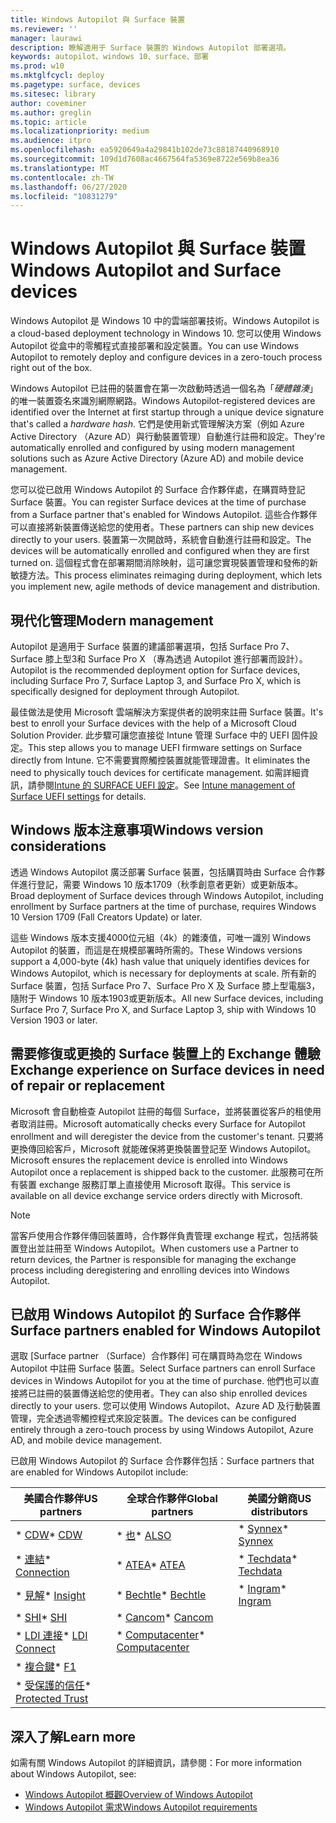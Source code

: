 ```yaml
---
title: Windows Autopilot 與 Surface 裝置
ms.reviewer: ''
manager: laurawi
description: 瞭解適用于 Surface 裝置的 Windows Autopilot 部署選項。
keywords: autopilot、windows 10、surface、部署
ms.prod: w10
ms.mktglfcycl: deploy
ms.pagetype: surface, devices
ms.sitesec: library
author: coveminer
ms.author: greglin
ms.topic: article
ms.localizationpriority: medium
ms.audience: itpro
ms.openlocfilehash: ea5920649a4a29841b102de73c88187440968910
ms.sourcegitcommit: 109d1d7608ac4667564fa5369e8722e569b8ea36
ms.translationtype: MT
ms.contentlocale: zh-TW
ms.lasthandoff: 06/27/2020
ms.locfileid: "10831279"
---
```

# <span data-ttu-id="850f6-104">Windows Autopilot 與 Surface 裝置</span><span class="sxs-lookup"><span data-stu-id="850f6-104">Windows Autopilot and Surface devices</span></span>

<span data-ttu-id="850f6-105">Windows Autopilot 是 Windows 10 中的雲端部署技術。</span><span class="sxs-lookup"><span data-stu-id="850f6-105">Windows Autopilot is a cloud-based deployment technology in Windows 10.</span></span> <span data-ttu-id="850f6-106">您可以使用 Windows Autopilot 從盒中的零觸程式直接部署和設定裝置。</span><span class="sxs-lookup"><span data-stu-id="850f6-106">You can use Windows Autopilot to remotely deploy and configure devices in a zero-touch process right out of the box.</span></span>

<span data-ttu-id="850f6-107">Windows Autopilot 已註冊的裝置會在第一次啟動時透過一個名為「*硬體雜湊*」的唯一裝置簽名來識別網際網路。</span><span class="sxs-lookup"><span data-stu-id="850f6-107">Windows Autopilot-registered devices are identified over the Internet at first startup through a unique device signature that's called a *hardware hash*.</span></span> <span data-ttu-id="850f6-108">它們是使用新式管理解決方案（例如 Azure Active Directory （Azure AD）與行動裝置管理）自動進行註冊和設定。</span><span class="sxs-lookup"><span data-stu-id="850f6-108">They're automatically enrolled and configured by using modern management solutions such as Azure Active Directory (Azure AD) and mobile device management.</span></span>

<span data-ttu-id="850f6-109">您可以從已啟用 Windows Autopilot 的 Surface 合作夥伴處，在購買時登記 Surface 裝置。</span><span class="sxs-lookup"><span data-stu-id="850f6-109">You can register Surface devices at the time of purchase from a Surface partner that's enabled for Windows Autopilot.</span></span> <span data-ttu-id="850f6-110">這些合作夥伴可以直接將新裝置傳送給您的使用者。</span><span class="sxs-lookup"><span data-stu-id="850f6-110">These partners can ship new devices directly to your users.</span></span> <span data-ttu-id="850f6-111">裝置第一次開啟時，系統會自動進行註冊和設定。</span><span class="sxs-lookup"><span data-stu-id="850f6-111">The devices will be automatically enrolled and configured when they are first turned on.</span></span> <span data-ttu-id="850f6-112">這個程式會在部署期間消除映射，這可讓您實現裝置管理和發佈的新敏捷方法。</span><span class="sxs-lookup"><span data-stu-id="850f6-112">This process eliminates reimaging during deployment, which lets you implement new, agile methods of device management and distribution.</span></span>

## <span data-ttu-id="850f6-113">現代化管理</span><span class="sxs-lookup"><span data-stu-id="850f6-113">Modern management</span></span>

<span data-ttu-id="850f6-114">Autopilot 是適用于 Surface 裝置的建議部署選項，包括 Surface Pro 7、Surface 膝上型3和 Surface Pro X （專為透過 Autopilot 進行部署而設計）。</span><span class="sxs-lookup"><span data-stu-id="850f6-114">Autopilot is the recommended deployment option for Surface devices, including Surface Pro 7, Surface Laptop 3, and Surface Pro X, which is specifically designed for deployment through Autopilot.</span></span>

 <span data-ttu-id="850f6-115">最佳做法是使用 Microsoft 雲端解決方案提供者的說明來註冊 Surface 裝置。</span><span class="sxs-lookup"><span data-stu-id="850f6-115">It's best to enroll your Surface devices with the help of a Microsoft Cloud Solution Provider.</span></span> <span data-ttu-id="850f6-116">此步驟可讓您直接從 Intune 管理 Surface 中的 UEFI 固件設定。</span><span class="sxs-lookup"><span data-stu-id="850f6-116">This step allows you to manage UEFI firmware settings on Surface directly from Intune.</span></span> <span data-ttu-id="850f6-117">它不需要實際觸控裝置就能管理證書。</span><span class="sxs-lookup"><span data-stu-id="850f6-117">It eliminates the need to physically touch devices for certificate management.</span></span> <span data-ttu-id="850f6-118">如需詳細資訊，請參閱[Intune 的 SURFACE UEFI 設定](surface-manage-dfci-guide.md)。</span><span class="sxs-lookup"><span data-stu-id="850f6-118">See [Intune management of Surface UEFI settings](surface-manage-dfci-guide.md) for details.</span></span>

## <span data-ttu-id="850f6-119">Windows 版本注意事項</span><span class="sxs-lookup"><span data-stu-id="850f6-119">Windows version considerations</span></span>

<span data-ttu-id="850f6-120">透過 Windows Autopilot 廣泛部署 Surface 裝置，包括購買時由 Surface 合作夥伴進行登記，需要 Windows 10 版本1709（秋季創意者更新）或更新版本。</span><span class="sxs-lookup"><span data-stu-id="850f6-120">Broad deployment of Surface devices through Windows Autopilot, including enrollment by Surface partners at the time of purchase, requires Windows 10 Version 1709 (Fall Creators Update) or later.</span></span>

<span data-ttu-id="850f6-121">這些 Windows 版本支援4000位元組（4k）的雜湊值，可唯一識別 Windows Autopilot 的裝置，而這是在規模部署時所需的。</span><span class="sxs-lookup"><span data-stu-id="850f6-121">These Windows versions support a 4,000-byte (4k) hash value that uniquely identifies devices for Windows Autopilot, which is necessary for deployments at scale.</span></span> <span data-ttu-id="850f6-122">所有新的 Surface 裝置，包括 Surface Pro 7、Surface Pro X 及 Surface 膝上型電腦3，隨附于 Windows 10 版本1903或更新版本。</span><span class="sxs-lookup"><span data-stu-id="850f6-122">All new Surface devices, including Surface Pro 7, Surface Pro X, and Surface Laptop 3, ship with Windows 10 Version 1903 or later.</span></span>

## <span data-ttu-id="850f6-123">需要修復或更換的 Surface 裝置上的 Exchange 體驗</span><span class="sxs-lookup"><span data-stu-id="850f6-123">Exchange experience on Surface devices in need of repair or replacement</span></span>

<span data-ttu-id="850f6-124">Microsoft 會自動檢查 Autopilot 註冊的每個 Surface，並將裝置從客戶的租使用者取消註冊。</span><span class="sxs-lookup"><span data-stu-id="850f6-124">Microsoft automatically checks every Surface for Autopilot enrollment and will deregister the device from the customer's tenant.</span></span>  <span data-ttu-id="850f6-125">只要將更換傳回給客戶，Microsoft 就能確保將更換裝置登記至 Windows Autopilot。</span><span class="sxs-lookup"><span data-stu-id="850f6-125">Microsoft ensures the replacement device is enrolled into Windows Autopilot once a replacement is shipped back to the customer.</span></span> <span data-ttu-id="850f6-126">此服務可在所有裝置 exchange 服務訂單上直接使用 Microsoft 取得。</span><span class="sxs-lookup"><span data-stu-id="850f6-126">This service is available on all device exchange service orders directly with Microsoft.</span></span>

> [!NOTE]
> <span data-ttu-id="850f6-127">當客戶使用合作夥伴傳回裝置時，合作夥伴負責管理 exchange 程式，包括將裝置登出並註冊至 Windows Autopilot。</span><span class="sxs-lookup"><span data-stu-id="850f6-127">When customers use a Partner to return devices, the Partner is responsible for managing the exchange process including deregistering and enrolling devices into Windows Autopilot.</span></span>

## <span data-ttu-id="850f6-128">已啟用 Windows Autopilot 的 Surface 合作夥伴</span><span class="sxs-lookup"><span data-stu-id="850f6-128">Surface partners enabled for Windows Autopilot</span></span>

<span data-ttu-id="850f6-129">選取 [Surface partner （Surface）合作夥伴] 可在購買時為您在 Windows Autopilot 中註冊 Surface 裝置。</span><span class="sxs-lookup"><span data-stu-id="850f6-129">Select Surface partners can enroll Surface devices in Windows Autopilot for you at the time of purchase.</span></span> <span data-ttu-id="850f6-130">他們也可以直接將已註冊的裝置傳送給您的使用者。</span><span class="sxs-lookup"><span data-stu-id="850f6-130">They can also ship enrolled devices directly to your users.</span></span> <span data-ttu-id="850f6-131">您可以使用 Windows Autopilot、Azure AD 及行動裝置管理，完全透過零觸控程式來設定裝置。</span><span class="sxs-lookup"><span data-stu-id="850f6-131">The devices can be configured entirely through a zero-touch process by using Windows Autopilot, Azure AD, and mobile device management.</span></span>

<span data-ttu-id="850f6-132">已啟用 Windows Autopilot 的 Surface 合作夥伴包括：</span><span class="sxs-lookup"><span data-stu-id="850f6-132">Surface partners that are enabled for Windows Autopilot include:</span></span>

| <span data-ttu-id="850f6-133">美國合作夥伴</span><span class="sxs-lookup"><span data-stu-id="850f6-133">US partners</span></span> | <span data-ttu-id="850f6-134">全球合作夥伴</span><span class="sxs-lookup"><span data-stu-id="850f6-134">Global partners</span></span> | <span data-ttu-id="850f6-135">美國分銷商</span><span class="sxs-lookup"><span data-stu-id="850f6-135">US distributors</span></span> |
|--------------|---------------|-------------------|
| <span data-ttu-id="850f6-136">\* [CDW](https://www.cdw.com/)</span><span class="sxs-lookup"><span data-stu-id="850f6-136">\* [CDW](https://www.cdw.com/)</span></span> | <span data-ttu-id="850f6-137">\* [也](https://www.also.com/ec/cms5/de_1010/1010_anbieter/microsoft/windows-autopilot/index.jsp)</span><span class="sxs-lookup"><span data-stu-id="850f6-137">\* [ALSO](https://www.also.com/ec/cms5/de_1010/1010_anbieter/microsoft/windows-autopilot/index.jsp)</span></span> | <span data-ttu-id="850f6-138">\* [Synnex](https://www.synnexcorp.com/us/microsoft/surface-autopilot/)</span><span class="sxs-lookup"><span data-stu-id="850f6-138">\* [Synnex](https://www.synnexcorp.com/us/microsoft/surface-autopilot/)</span></span>  |
| <span data-ttu-id="850f6-139">\* [連結](https://www.connection.com/brand/microsoft/microsoft-surface)</span><span class="sxs-lookup"><span data-stu-id="850f6-139">\* [Connection](https://www.connection.com/brand/microsoft/microsoft-surface)</span></span>   | <span data-ttu-id="850f6-140">\* [ATEA](https://www.atea.com/)</span><span class="sxs-lookup"><span data-stu-id="850f6-140">\* [ATEA](https://www.atea.com/)</span></span> | <span data-ttu-id="850f6-141">\* [Techdata](https://www.techdata.com/)</span><span class="sxs-lookup"><span data-stu-id="850f6-141">\* [Techdata](https://www.techdata.com/)</span></span>  |
| <span data-ttu-id="850f6-142">\* [見解](https://www.insight.com/en_US/buy/partner/microsoft/surface/windows-autopilot.html)</span><span class="sxs-lookup"><span data-stu-id="850f6-142">\* [Insight](https://www.insight.com/en_US/buy/partner/microsoft/surface/windows-autopilot.html)</span></span>  | <span data-ttu-id="850f6-143">\* [Bechtle](https://www.bechtle.com/marken/microsoft/microsoft-windows-autopilot)</span><span class="sxs-lookup"><span data-stu-id="850f6-143">\* [Bechtle](https://www.bechtle.com/marken/microsoft/microsoft-windows-autopilot)</span></span> | <span data-ttu-id="850f6-144">\* [Ingram](https://go.microsoft.com/fwlink/p/?LinkID=2128954)</span><span class="sxs-lookup"><span data-stu-id="850f6-144">\* [Ingram](https://go.microsoft.com/fwlink/p/?LinkID=2128954)</span></span>   |
| <span data-ttu-id="850f6-145">\* [SHI](https://www.shi.com/Surface)</span><span class="sxs-lookup"><span data-stu-id="850f6-145">\* [SHI](https://www.shi.com/Surface)</span></span> | <span data-ttu-id="850f6-146">\* [Cancom](https://www.cancom.de/)</span><span class="sxs-lookup"><span data-stu-id="850f6-146">\* [Cancom](https://www.cancom.de/)</span></span> |    |
| <span data-ttu-id="850f6-147">\* [LDI 連接](https://www.myldi.com/managed-it/)</span><span class="sxs-lookup"><span data-stu-id="850f6-147">\* [LDI Connect](https://www.myldi.com/managed-it/)</span></span>  | <span data-ttu-id="850f6-148">\* [Computacenter](https://www.computacenter.com/uk)</span><span class="sxs-lookup"><span data-stu-id="850f6-148">\* [Computacenter](https://www.computacenter.com/uk)</span></span> |    |
| <span data-ttu-id="850f6-149">\* [複合鍵](https://www.functiononeit.com/#empower)</span><span class="sxs-lookup"><span data-stu-id="850f6-149">\* [F1](https://www.functiononeit.com/#empower)</span></span>  |   |  |
| <span data-ttu-id="850f6-150">\* [受保護的信任](https://go.microsoft.com/fwlink/p/?LinkID=2129005)</span><span class="sxs-lookup"><span data-stu-id="850f6-150">\* [Protected Trust](https://go.microsoft.com/fwlink/p/?LinkID=2129005)</span></span> | | | 

## <span data-ttu-id="850f6-151">深入了解</span><span class="sxs-lookup"><span data-stu-id="850f6-151">Learn more</span></span>

<span data-ttu-id="850f6-152">如需有關 Windows Autopilot 的詳細資訊，請參閱：</span><span class="sxs-lookup"><span data-stu-id="850f6-152">For more information about Windows Autopilot, see:</span></span>
- [<span data-ttu-id="850f6-153">Windows Autopilot 概觀</span><span class="sxs-lookup"><span data-stu-id="850f6-153">Overview of Windows Autopilot</span></span>](https://docs.microsoft.com/windows/deployment/windows-autopilot/windows-10-autopilot)
- [<span data-ttu-id="850f6-154">Windows Autopilot 需求</span><span class="sxs-lookup"><span data-stu-id="850f6-154">Windows Autopilot requirements</span></span>](https://docs.microsoft.com/windows/deployment/windows-autopilot/windows-autopilot-requirements)